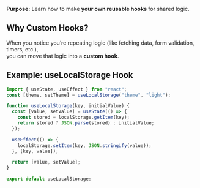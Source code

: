 **Purpose:** Learn how to make **your own reusable hooks** for shared logic.

##  Why Custom Hooks?

When you notice you’re repeating logic (like fetching data, form validation, timers, etc.),  
you can move that logic into a **custom hook**.

## Example: useLocalStorage Hook

```jsx
import { useState, useEffect } from "react";
const [theme, setTheme] = useLocalStorage("theme", "light");

function useLocalStorage(key, initialValue) {
  const [value, setValue] = useState(() => {
    const stored = localStorage.getItem(key);
    return stored ? JSON.parse(stored) : initialValue;
  });

  useEffect(() => {
    localStorage.setItem(key, JSON.stringify(value));
  }, [key, value]);

  return [value, setValue];
}

export default useLocalStorage;
